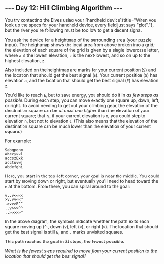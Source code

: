 ## \-\-- Day 12: Hill Climbing Algorithm \-\--

You try contacting the Elves using your [handheld
device]{title="When you look up the specs for your handheld device, every field just says \"plot\"."},
but the river you\'re following must be too low to get a decent signal.

You ask the device for a heightmap of the surrounding area (your puzzle
input). The heightmap shows the local area from above broken into a
grid; the elevation of each square of the grid is given by a single
lowercase letter, where `a` is the lowest elevation, `b` is the
next-lowest, and so on up to the highest elevation, `z`.

Also included on the heightmap are marks for your current position (`S`)
and the location that should get the best signal (`E`). Your current
position (`S`) has elevation `a`, and the location that should get the
best signal (`E`) has elevation `z`.

You\'d like to reach `E`, but to save energy, you should do it in *as
few steps as possible*. During each step, you can move exactly one
square up, down, left, or right. To avoid needing to get out your
climbing gear, the elevation of the destination square can be *at most
one higher* than the elevation of your current square; that is, if your
current elevation is `m`, you could step to elevation `n`, but not to
elevation `o`. (This also means that the elevation of the destination
square can be much lower than the elevation of your current square.)

For example:

    Sabqponm
    abcryxxl
    accszExk
    acctuvwj
    abdefghi

Here, you start in the top-left corner; your goal is near the middle.
You could start by moving down or right, but eventually you\'ll need to
head toward the `e` at the bottom. From there, you can spiral around to
the goal:

    v..v<<<<
    >v.vv<<^
    .>vv>E^^
    ..v>>>^^
    ..>>>>>^

In the above diagram, the symbols indicate whether the path exits each
square moving up (`^`), down (`v`), left (`<`), or right (`>`). The
location that should get the best signal is still `E`, and `.` marks
unvisited squares.

This path reaches the goal in *`31`* steps, the fewest possible.

*What is the fewest steps required to move from your current position to
the location that should get the best signal?*
